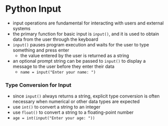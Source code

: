 # Python Input
- input operations are fundamental for interacting with users and external systems
- the primary function for basic input is `input()`, and it is used to obtain data from the user through the keyboard
- `input()` pauses program execution and waits for the user to type something and press enter
    - the value entered by the user is returned as a string
- an optional prompt string can be passed to `input()` to display a message to the user before they enter their data
    - `name = input("Enter your name: ")`


### Type Conversion for Input
- since `input()` always returns a string, explicit type conversion is often necessary when numerical or other data types are expected
- use `int()` to convert a string to an integer
- use `float()` to convert a string to a floating-point number
- `age = int(input("Enter your age: "))`